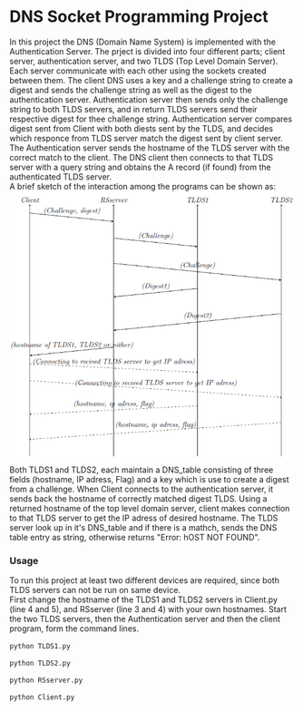 # DNS Socket Programming Project  
In this project the DNS (Domain Name System) is implemented with the Authentication Server. The prject is divided into four different parts; client server, authentication server, and two TLDS (Top Level Domain Server). Each server communicate with each other using the sockets created between them. The client DNS uses a key and a challenge string to create a digest and sends the challenge string as well as the digest to the authentication server. Authentication server then sends only the challenge string to both TLDS servers, and in return TLDS servers send their respective digest for thee challenge string. Authentication server compares digest sent from Client with both diests sent by the TLDS, and decides which responce from TLDS server match the digest sent by client server. The Authentication server sends the hostname of the TLDS server with the correct match to the client. The DNS client then connects to that TLDS server with a query string and obtains the A record (if found) from the authenticated TLDS server.  
A brief sketch of the interaction among the programs can be shown as:   
<img src="/Images/Sketch.PNG">  
Both TLDS1 and TLDS2, each maintain a DNS_table consisting of three fields (hostname, IP adress, Flag) and a key which is use to create a digest from a challenge. When Client connects to the authentication server, it sends back the hostname of correctly matched digest TLDS. Using a returned hostname of the top level domain server, client makes connection to that TLDS server to get the IP adress of desired hostname. The TLDS server look up in it's DNS_table and if there is a mathch, sends the DNS table entry as  string, otherwise returns "Error: hOST NOT FOUND".  
### Usage
To run this project at least two different devices are required, since both TLDS servers can not be run on same device.  
First change the hostname of the TLDS1 and TLDS2 servers in Client.py (line 4 and 5), and RSserver (line 3 and 4) with your own hostnames. Start the two TLDS servers, then the Authentication server and then the client program, form the command lines.  
```
python TLDS1.py
```
```
python TLDS2.py
```
```
python RSserver.py
```
```
python Client.py
```



